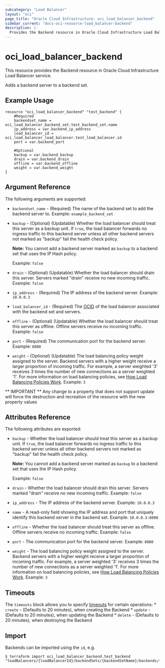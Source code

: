 ```yaml
---
subcategory: "Load Balancer"
layout: "oci"
page_title: "Oracle Cloud Infrastructure: oci_load_balancer_backend"
sidebar_current: "docs-oci-resource-load_balancer-backend"
description: |-
  Provides the Backend resource in Oracle Cloud Infrastructure Load Balancer service
---
```


# oci_load_balancer_backend
This resource provides the Backend resource in Oracle Cloud Infrastructure Load Balancer service.

Adds a backend server to a backend set.

## Example Usage

```hcl
resource "oci_load_balancer_backend" "test_backend" {
	#Required
	backendset_name = oci_load_balancer_backend_set.test_backend_set.name
	ip_address = var.backend_ip_address
	load_balancer_id = oci_load_balancer_load_balancer.test_load_balancer.id
	port = var.backend_port

	#Optional
	backup = var.backend_backup
	drain = var.backend_drain
	offline = var.backend_offline
	weight = var.backend_weight
}
```

## Argument Reference

The following arguments are supported:

* `backendset_name` - (Required) The name of the backend set to add the backend server to.  Example: `example_backend_set` 
* `backup` - (Optional) (Updatable) Whether the load balancer should treat this server as a backup unit. If `true`, the load balancer forwards no ingress traffic to this backend server unless all other backend servers not marked as "backup" fail the health check policy.

	**Note:** You cannot add a backend server marked as `backup` to a backend set that uses the IP Hash policy.

	Example: `false` 
* `drain` - (Optional) (Updatable) Whether the load balancer should drain this server. Servers marked "drain" receive no new incoming traffic.  Example: `false` 
* `ip_address` - (Required) The IP address of the backend server.  Example: `10.0.0.3` 
* `load_balancer_id` - (Required) The [OCID](https://docs.cloud.oracle.com/iaas/Content/General/Concepts/identifiers.htm) of the load balancer associated with the backend set and servers.
* `offline` - (Optional) (Updatable) Whether the load balancer should treat this server as offline. Offline servers receive no incoming traffic.  Example: `false` 
* `port` - (Required) The communication port for the backend server.  Example: `8080` 
* `weight` - (Optional) (Updatable) The load balancing policy weight assigned to the server. Backend servers with a higher weight receive a larger proportion of incoming traffic. For example, a server weighted '3' receives 3 times the number of new connections as a server weighted '1'. For more information on load balancing policies, see [How Load Balancing Policies Work](https://docs.cloud.oracle.com/iaas/Content/Balance/Reference/lbpolicies.htm).  Example: `3` 


** IMPORTANT **
Any change to a property that does not support update will force the destruction and recreation of the resource with the new property values

## Attributes Reference

The following attributes are exported:

* `backup` - Whether the load balancer should treat this server as a backup unit. If `true`, the load balancer forwards no ingress traffic to this backend server unless all other backend servers not marked as "backup" fail the health check policy.

	**Note:** You cannot add a backend server marked as `backup` to a backend set that uses the IP Hash policy.

	Example: `false` 
* `drain` - Whether the load balancer should drain this server. Servers marked "drain" receive no new incoming traffic.  Example: `false` 
* `ip_address` - The IP address of the backend server.  Example: `10.0.0.3` 
* `name` - A read-only field showing the IP address and port that uniquely identify this backend server in the backend set.  Example: `10.0.0.3:8080` 
* `offline` - Whether the load balancer should treat this server as offline. Offline servers receive no incoming traffic.  Example: `false` 
* `port` - The communication port for the backend server.  Example: `8080` 
* `weight` - The load balancing policy weight assigned to the server. Backend servers with a higher weight receive a larger proportion of incoming traffic. For example, a server weighted '3' receives 3 times the number of new connections as a server weighted '1'. For more information on load balancing policies, see [How Load Balancing Policies Work](https://docs.cloud.oracle.com/iaas/Content/Balance/Reference/lbpolicies.htm).  Example: `3` 

## Timeouts

The `timeouts` block allows you to specify [timeouts](https://registry.terraform.io/providers/oracle/oci/latest/docs/guides/changing_timeouts) for certain operations:
	* `create` - (Defaults to 20 minutes), when creating the Backend
	* `update` - (Defaults to 20 minutes), when updating the Backend
	* `delete` - (Defaults to 20 minutes), when destroying the Backend


## Import

Backends can be imported using the `id`, e.g.

```
$ terraform import oci_load_balancer_backend.test_backend "loadBalancers/{loadBalancerId}/backendSets/{backendSetName}/backends/{backendName}" 
```

